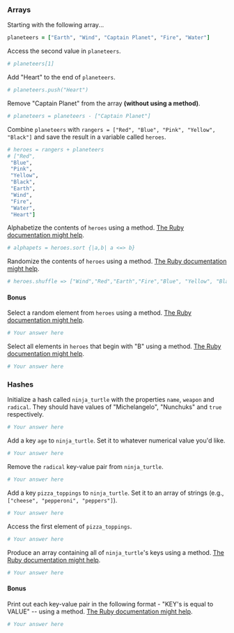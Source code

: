 ### Arrays

Starting with the following array...

```rb
planeteers = ["Earth", "Wind", "Captain Planet", "Fire", "Water"]
```

Access the second value in `planeteers`.

```rb
# planeteers[1]
```

Add "Heart" to the end of `planeteers`.

```rb
# planeteers.push("Heart")
```

Remove "Captain Planet" from the array **(without using a method)**.

```rb
# planeteers = planeteers - ["Captain Planet"]
```

Combine `planeteers` with `rangers = ["Red", "Blue", "Pink", "Yellow", "Black"]` and save the result in a variable called `heroes`.

```rb
# heroes = rangers + planeteers
# ["Red",
 "Blue",
 "Pink",
 "Yellow",
 "Black",
 "Earth",
 "Wind",
 "Fire",
 "Water",
 "Heart"]
```

Alphabetize the contents of `heroes` using a method. [The Ruby documentation might help](http://ruby-doc.org/core-2.6.1/Array.html).

```rb
# alphapets = heroes.sort {|a,b| a <=> b}
```

Randomize the contents of `heroes` using a method. [The Ruby documentation might help](http://ruby-doc.org/core-2.6.1/Array.html).

```rb
# heroes.shuffle => ["Wind","Red","Earth","Fire","Blue", "Yellow", "Black","Water", "Heart","Pink"]
```

#### Bonus

Select a random element from `heroes` using a method. [The Ruby documentation might help](http://ruby-doc.org/core-2.6.1/Array.html).

```rb
# Your answer here
```

Select all elements in `heroes` that begin with "B" using a method. [The Ruby documentation might help](http://ruby-doc.org/core-2.6.1/Array.html).

```rb
# Your answer here
```

### Hashes

Initialize a hash called `ninja_turtle` with the properties `name`, `weapon` and `radical`. They should have values of "Michelangelo", "Nunchuks" and `true` respectively.

```rb
# Your answer here
```

Add a key `age` to `ninja_turtle`. Set it to whatever numerical value you'd like.

```rb
# Your answer here
```

Remove the `radical` key-value pair from `ninja_turtle`.

```rb
# Your answer here
```

Add a key `pizza_toppings` to `ninja_turtle`. Set it to an array of strings (e.g., `["cheese", "pepperoni", "peppers"]`).

```rb
# Your answer here
```

Access the first element of `pizza_toppings`.

```rb
# Your answer here
```

Produce an array containing all of `ninja_turtle`'s keys using a method. [The Ruby documentation might help](http://ruby-doc.org/core-1.9.3/Hash.html).

```rb
# Your answer here
```

#### Bonus

Print out each key-value pair in the following format - "KEY's is equal to VALUE" -- using a method. [The Ruby documentation might help](http://ruby-doc.org/core-1.9.3/Hash.html).

```rb
# Your answer here
```
